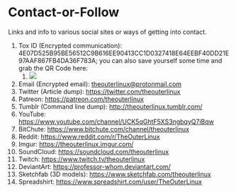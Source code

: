 # Contact-or-Follow
Links and info to various social sites or ways of getting into contact.

1. Tox ID (Encrypted communication): 4E07D525B95BE56512C9B616EE90413CC1D0327418E64EEBF40DD21E97AAF867FB4DA36F783A; you can also save yourself some time and grab the QR Code here: 
	1. <img src="https://theouterlinux.com/wp-content/uploads/2017/02/TheOuterLinuxQToxQRCode.png" />
2. Email (Encrypted email): [theouterlinux@protonmail.com](mailto:theouterlinux@protonmail.com)
3. Twitter (Article dump): https://twitter.com/theouterlinux
4. Patreon: https://patreon.com/theouterlinux
5. Tumblr (Command line dump): http://theouterlinux.tumblr.com/
6. YouTube: https://www.youtube.com/channel/UCK5qGhtF5XS3ngbqyQ7iBqw
7. BitChute: https://www.bitchute.com/channel/theouterlinux
8. Reddit: https://www.reddit.com/r/TheOuterLinux
9. Imgur: https://theouterlinux.imgur.com/
10. SoundCloud: https://soundcloud.com/theouterlinux
11. Twitch: https://www.twitch.tv/theouterlinux
12. DeviantArt: https://professor-whom.deviantart.com/
13. Sketchfab (3D models): https://www.sketchfab.com/theouterlinux
14. Spreadshirt: https://www.spreadshirt.com/user/TheOuterLinux